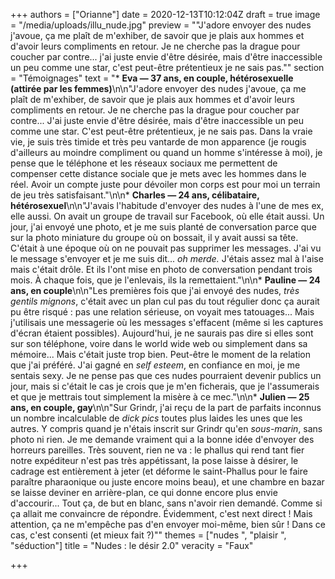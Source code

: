+++
authors = ["Orianne"]
date = 2020-12-13T10:12:04Z
draft = true
image = "/media/uploads/illu_nude.jpg"
preview = "\"J'adore envoyer des nudes j'avoue, ça me plaît de m'exhiber, de savoir que je plais aux hommes et d'avoir leurs compliments en retour. Je ne cherche pas la drague pour coucher par contre... j'ai juste envie d'être désirée, mais d'être inaccessible un peu comme une star, c'est peut-être prétentieux je ne sais pas.\""
section = "Témoignages"
text = "* **Eva — 37 ans, en couple, hétérosexuelle (attirée par les femmes)**\n\n\"J'adore envoyer des nudes j'avoue, ça me plaît de m'exhiber, de savoir que je plais aux hommes et d'avoir leurs compliments en retour. Je ne cherche pas la drague pour coucher par contre... J'ai juste envie d'être désirée, mais d'être inaccessible un peu comme une star. C'est peut-être prétentieux, je ne sais pas. Dans la vraie vie, je suis très timide et très peu vantarde de mon apparence (je rougis d'ailleurs au moindre compliment ou quand un homme s'intéresse à moi), je pense que le téléphone et les réseaux sociaux me permettent de compenser cette distance sociale que je mets avec les hommes dans le réel. Avoir un compte juste pour dévoiler mon corps est pour moi un terrain de jeu très satisfaisant.\"\n\n* **Charles — 24 ans, célibataire, hétérosexuel**\n\n\"J'avais l'habitude d'envoyer des nudes à l'une de mes ex, elle aussi. On avait un groupe de travail sur Facebook, où elle était aussi. Un jour, j'ai envoyé une photo, et je me suis planté de conversation parce que sur la photo miniature du groupe où on bossait, il y avait aussi sa tête. C'était à une époque où on ne pouvait pas supprimer les messages. J'ai vu le message s'envoyer et je me suis dit... _oh merde._ J'étais assez mal à l'aise mais c'était drôle. Et ils l'ont mise en photo de conversation pendant trois mois. À chaque fois, que je l'enlevais, ils la remettaient.\"\n\n* **Pauline — 24 ans, en couple**\n\n\"Les premières fois que j'ai envoyé des nudes, _très gentils mignons_, c'était avec un plan cul pas du tout régulier donc ça aurait pu être risqué : pas une relation sérieuse, on voyait mes tatouages... Mais j'utilisais une messagerie où les messages s'effacent (même si les captures d'écran étaient possibles). Aujourd'hui, je ne saurais pas dire si elles sont sur son téléphone, voire dans le world wide web ou simplement dans sa mémoire... Mais c'était juste trop bien. Peut-être le moment de la relation que j'ai préféré. J'ai gagné en _self esteem_, en confiance en moi, je me sentais sexy. Je ne pense pas que ces nudes pourraient devenir publics un jour, mais si c'était le cas je crois que je m'en ficherais, que je l'assumerais et que je mettrais tout simplement la misère à ce mec.\"\n\n* **Julien — 25 ans, en couple, gay**\n\n\"Sur Grindr, j'ai reçu de la part de parfaits inconnus un nombre incalculable de _dick pics_ toutes plus laides les unes que les autres. Y compris quand je n'étais inscrit sur Grindr qu'en _sous-marin_, sans photo ni rien. Je me demande vraiment qui a la bonne idée d'envoyer des horreurs pareilles. Très souvent, rien ne va : le phallus qui rend tant fier notre expéditeur n'est pas très appétissant, la pose laisse à désirer, le cadrage est entièrement à jeter (et déforme le saint-Phallus pour le faire paraître pharaonique ou juste encore moins beau), et une chambre en bazar se laisse deviner en arrière-plan, ce qui donne encore plus envie d'accourir... Tout ça, de but en blanc, sans n'avoir rien demandé. Comme si ça allait me convaincre de répondre. Évidemment, c'est next direct ! Mais attention, ça ne m'empêche pas d'en envoyer moi-même, bien sûr ! Dans ce cas, c'est consenti (et mieux fait ?)\""
themes = ["nudes ", "plaisir ", "séduction"]
title = "Nudes : le désir 2.0"
veracity = "Faux"

+++
